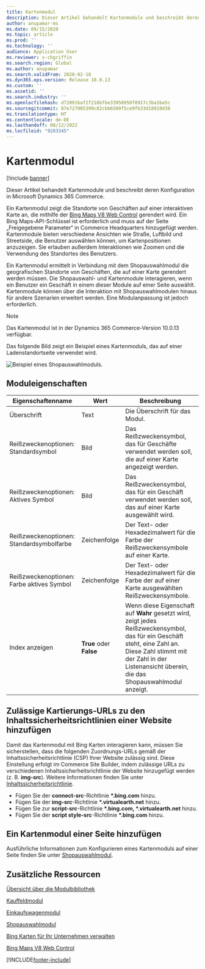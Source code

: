 ```yaml
---
title: Kartenmodul
description: Dieser Artikel behandelt Kartenmodule und beschreibt deren Konfiguration in Microsoft Dynamics 365 Commerce.
author: anupamar-ms
ms.date: 09/15/2020
ms.topic: article
ms.prod: ''
ms.technology: ''
audience: Application User
ms.reviewer: v-chgriffin
ms.search.region: Global
ms.author: anupamar
ms.search.validFrom: 2020-02-10
ms.dyn365.ops.version: Release 10.0.13
ms.custom: ''
ms.assetid: ''
ms.search.industry: ''
ms.openlocfilehash: d72091baf2f216bfbe33950950f8917c3ba1ba5c
ms.sourcegitcommit: 87e727005399c82cbb6509f5ce9fb33d18928d30
ms.translationtype: HT
ms.contentlocale: de-DE
ms.lasthandoff: 08/12/2022
ms.locfileid: "9283345"
---
```

# <a name="map-module"></a>Kartenmodul

[!include [banner](includes/banner.md)]


Dieser Artikel behandelt Kartenmodule und beschreibt deren Konfiguration in Microsoft Dynamics 365 Commerce.

Ein Kartenmodul zeigt die Standorte von Geschäften auf einer interaktiven Karte an, die mithilfe der [Bing Maps V8 Web Control](/bingmaps/v8-web-control/) gerendert wird. Ein Bing Maps-API-Schlüssel ist erforderlich und muss auf der Seite „Freigegebene Parameter“ in Commerce Headquarters hinzugefügt werden. Kartenmodule bieten verschiedene Ansichten wie Straße, Luftbild und Streetside, die Benutzer auswählen können, um Kartenpositionen anzuzeigen. Sie erlauben außerdem Interaktionen wie Zoomen und die Verwendung des Standortes des Benutzers.

Ein Kartenmodul ermittelt in Verbindung mit dem Shopauswahlmodul die geografischen Standorte von Geschäften, die auf einer Karte gerendert werden müssen. Die Shopauswahl- und Kartenmodule interagieren, wenn ein Benutzer ein Geschäft in einem dieser Module auf einer Seite auswählt. Kartenmodule können über die Interaktion mit Shopauswahlmodulen hinaus für andere Szenarien erweitert werden. Eine Modulanpassung ist jedoch erforderlich.

> [!NOTE]
> Das Kartenmodul ist in der Dynamics 365 Commerce-Version 10.0.13 verfügbar.

Das folgende Bild zeigt ein Beispiel eines Kartenmoduls, das auf einer Ladenstandortseite verwendet wird.

![Beispiel eines Shopauswahlmoduls.](./media/ecommerce-Storelocator.PNG)

## <a name="module-properties"></a>Moduleigenschaften

| Eigenschaftenname             | Wert                 | Beschreibung |
|---------------------------|-----------------------|-------------|
| Überschrift | Text | Die Überschrift für das Modul. |
| Reißzweckenoptionen: Standardsymbol | Bild | Das Reißzweckensymbol, das für Geschäfte verwendet werden soll, die auf einer Karte angezeigt werden. |
| Reißzweckenoptionen: Aktives Symbol | Bild | Das Reißzweckensymbol, das für ein Geschäft verwendet werden soll, das auf einer Karte ausgewählt wird. |
| Reißzweckenoptionen: Standardsymbolfarbe | Zeichenfolge | Der Text- oder Hexadezimalwert für die Farbe der Reißzweckensymbole auf einer Karte. |
| Reißzweckenoptionen: Farbe aktives Symbol | Zeichenfolge | Der Text- oder Hexadezimalwert für die Farbe der auf einer Karte ausgewählten Reißzweckensymbole. |
| Index anzeigen | **True** oder **False** | Wenn diese Eigenschaft auf **Wahr** gesetzt wird, zeigt jedes Reißzweckensymbol, das für ein Geschäft steht, eine Zahl an. Diese Zahl stimmt mit der Zahl in der Listenansicht überein, die das Shopauswahlmodul anzeigt. |

## <a name="add-allowed-mapping-urls-to-a-sites-content-security-policy-directives"></a>Zulässige Kartierungs-URLs zu den Inhaltssicherheitsrichtlinien einer Website hinzufügen

Damit das Kartenmodul mit Bing Karten interagieren kann, müssen Sie sicherstellen, dass die folgenden Zuordnungs-URLs gemäß der Inhaltssicherheitsrichtlinie (CSP) Ihrer Website zulässig sind. Diese Einstellung erfolgt im Commerce Site Builder, indem zulässige URLs zu verschiedenen Inhaltssicherheitsrichtlinie der Website hinzugefügt werden (z. B. **img-src**). Weitere Informationen finden Sie unter [Inhaltssicherheitsrichtlinie](manage-csp.md). 

- Fügen Sie der **connect-src**-Richtlinie **&#42;.bing.com** hinzu.
- Fügen Sie der **img-src**-Richtlinie **&#42;.virtualearth.net** hinzu.
- Fügen Sie zur **script-src**-Richtlinie **&#42;.bing.com, &#42;.virtualearth.net** hinzu.
- Fügen Sie der **script style-src**-Richtlinie **&#42;.bing.com** hinzu.

## <a name="add-a-map-module-to-a-page"></a>Ein Kartenmodul einer Seite hinzufügen

Ausführliche Informationen zum Konfigurieren eines Kartenmoduls auf einer Seite finden Sie unter [Shopauswahlmodul](store-selector.md). 
 
## <a name="additional-resources"></a>Zusätzliche Ressourcen

[Übersicht über die Modulbibliothek](starter-kit-overview.md)

[Kauffeldmodul](add-buy-box.md)

[Einkaufswagenmodul](add-cart-module.md)

[Shopauswahlmodul](store-selector.md)

[Bing Karten für Ihr Unternehmen verwalten](./dev-itpro/manage-bing-maps.md)

[Bing Maps V8 Web Control](/bingmaps/v8-web-control/)


[!INCLUDE[footer-include](../includes/footer-banner.md)]
